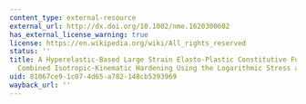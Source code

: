 ```yaml
---
content_type: external-resource
external_url: http://dx.doi.org/10.1002/nme.1620300602
has_external_license_warning: true
license: https://en.wikipedia.org/wiki/All_rights_reserved
status: ''
title: A Hyperelastic-Based Large Strain Elasto-Plastic Constitutive Formulation with
  Combined Isotropic-Kinematic Hardening Using the Logarithmic Stress and Strain Measures.
uid: 81067ce9-1c07-4d65-a782-148cb5393969
wayback_url: ''
---
```

